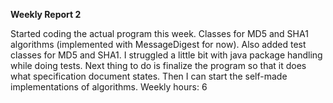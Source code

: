 **Weekly Report 2**

Started coding the actual program this week. Classes for MD5 and SHA1 algorithms (implemented with MessageDigest for now). Also added test classes for MD5 and SHA1. I struggled a little bit with java package handling while doing tests. Next thing to do is finalize the program so that it does what specification document states. Then I can start the self-made implementations of algorithms. 
Weekly hours: 6
